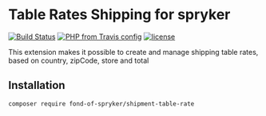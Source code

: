 # Table Rates Shipping for spryker
[![Build Status](https://travis-ci.org/fond-of/spryker-shipment-table-rate.svg?branch=master)](https://travis-ci.org/fond-of/spryker-shipment-table-rate)
[![PHP from Travis config](https://img.shields.io/travis/php-v/symfony/symfony.svg)](https://php.net/)
[![license](https://img.shields.io/github/license/mashape/apistatus.svg)](https://packagist.org/packages/fond-of-spryker/shipment-table-rate)


This extension makes it possible to create and manage shipping table rates, based on country, zipCode, store and total

## Installation

```
composer require fond-of-spryker/shipment-table-rate
```